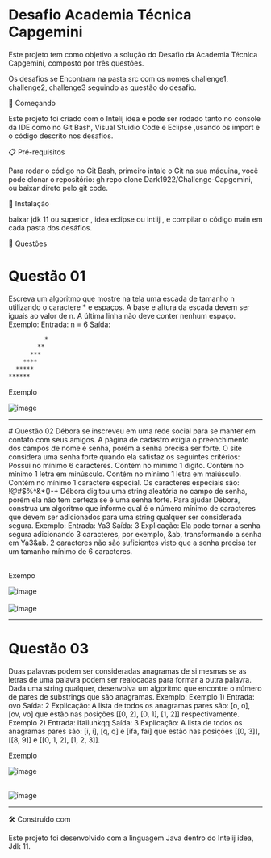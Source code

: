# Desafio Academia Técnica Capgemini

Este projeto tem como objetivo a solução do Desafio da Academia Técnica Capgemini, composto por três questões.

Os desafios se Encontram na pasta src com os nomes challenge1, challenge2, challenge3 seguindo as questão do desafio.

🚀 Começando

Este projeto foi criado com o Intelij idea e pode ser rodado tanto no console da IDE como no Git Bash, Visual Stuidio Code e  Eclipse ,usando os import e o código descrito nos desafios.

📋 Pré-requisitos

Para rodar o código no Git Bash, primeiro intale o Git na sua máquina, você pode clonar o repositório: gh repo clone Dark1922/Challenge-Capgemini, ou baixar direto pelo git code.

🔧 Instalação

baixar jdk 11 ou superior , idea eclipse ou intlij , e compilar o código main em cada pasta dos desáfios.

🔩 Questôes

# Questão 01
Escreva um algoritmo que mostre na tela uma escada de tamanho n utilizando o caractere * e espaços. A base e altura da escada devem ser iguais ao valor de n. A última linha não 
deve conter nenhum espaço.
Exemplo:
Entrada:
n = 6
Saída:
```bash
          *
        **
      ***
    ****
  *****
******
```

Exemplo<br>

![image](https://user-images.githubusercontent.com/48605830/154740318-41ffc291-f236-4800-96e7-65dfa0f04326.png)
<hr>
# Questão 02
Débora se inscreveu em uma rede social para se manter em contato com seus amigos. A página de cadastro exigia o preenchimento dos campos de nome e senha, porém a senha precisa 
ser forte. O site considera uma senha forte quando ela satisfaz os seguintes critérios:
Possui no mínimo 6 caracteres.
Contém no mínimo 1 digito.
Contém no mínimo 1 letra em minúsculo.
Contém no mínimo 1 letra em maiúsculo.
Contém no mínimo 1 caractere especial. Os caracteres especiais são: !@#$%^&*()-+
Débora digitou uma string aleatória no campo de senha, porém ela não tem certeza se é uma senha forte. Para ajudar Débora, construa um algoritmo que informe qual é o número 
mínimo de caracteres que devem ser adicionados para uma string qualquer ser considerada segura.
Exemplo:
Entrada:
Ya3
Saída:
3
Explicação:
Ela pode tornar a senha segura adicionando 3 caracteres, por exemplo, &ab, transformando a senha em Ya3&ab. 2 caracteres não são suficientes visto que a senha precisa ter um 
tamanho mínimo de 6 caracteres.<br/>

<br/> Exempo <br/>

![image](https://user-images.githubusercontent.com/48605830/154740664-09527dc7-3cd6-48ee-8f88-6611d29e2e46.png)<br/>
<br/> ![image](https://user-images.githubusercontent.com/48605830/154740847-96894c85-527d-4af0-b4c7-a0095cef24f9.png)

<hr>

# Questão 03
Duas palavras podem ser consideradas anagramas de si mesmas se as letras de uma palavra podem ser realocadas para formar a outra palavra. Dada uma string qualquer, desenvolva 
um algoritmo que encontre o número de pares de substrings que são anagramas.
Exemplo:
Exemplo 1)
Entrada:
ovo
Saída:
2
Explicação:
A lista de todos os anagramas pares são: [o, o], [ov, vo] que estão nas posições [[0, 2], [0, 1], [1, 2]] respectivamente. 
Exemplo 2)
Entrada:
ifailuhkqq
Saída:
3
Explicação:
A lista de todos os anagramas pares são: [i, i], [q, q] e [ifa, fai] que estão nas posições [[0, 3]], [[8, 9]] e [[0, 1, 2], [1, 2, 3]].<br/>


Exemplo <br/>

![image](https://user-images.githubusercontent.com/48605830/154741103-d426f0a4-cb26-4481-b63b-4fdaf36d8cad.png)

<br/> ![image](https://user-images.githubusercontent.com/48605830/154741149-4e8ba119-5eac-4b92-ad79-c9582b336d18.png)

<hr>

🛠️ Construído com

Este projeto foi desenvolvido com a linguagem Java dentro do Intelij idea,  Jdk 11.


